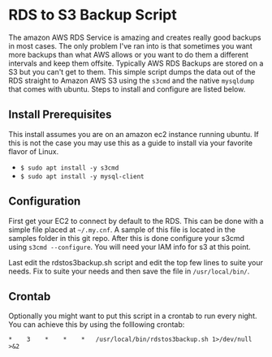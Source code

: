 # RDS to S3 Backup Script

The amazon AWS RDS Service is amazing and creates really good backups in most
cases.  The only problem I've ran into is that sometimes you want more backups
than what AWS allows or you want to do them a different intervals and keep
them offsite.  Typically AWS RDS Backups are stored on a S3 but you can't get
to them.  This simple script dumps the data out of the RDS straight to Amazon
AWS S3 using the `s3cmd` and the native `mysqldump` that comes with ubuntu.
Steps to install and configure are listed below.

## Install Prerequisites

This install assumes you are on an amazon ec2 instance running ubuntu.
If this is not the case you may use this as a guide to install via your
favorite flavor of Linux.

- `$ sudo apt install -y s3cmd`
- `$ sudo apt install -y mysql-client`

## Configuration

First get your EC2 to connect by default to the RDS.  This can be done with a
simple file placed at `~/.my.cnf`.  A sample of this file is located in the
samples folder in this git repo.  After this is done configure your s3cmd
using `s3cmd --configure`.  You will need your IAM info for s3 at this point.

Last edit the rdstos3backup.sh script and edit the top few lines to suite your
needs.  Fix to suite your needs and then save the file in
`/usr/local/bin/`.

## Crontab

Optionally you might want to put this script in a crontab to run every night.
You can achieve this by using the folllowing crontab:

```
*    3    *    *    *   /usr/local/bin/rdstos3backup.sh 1>/dev/null >&2
```
